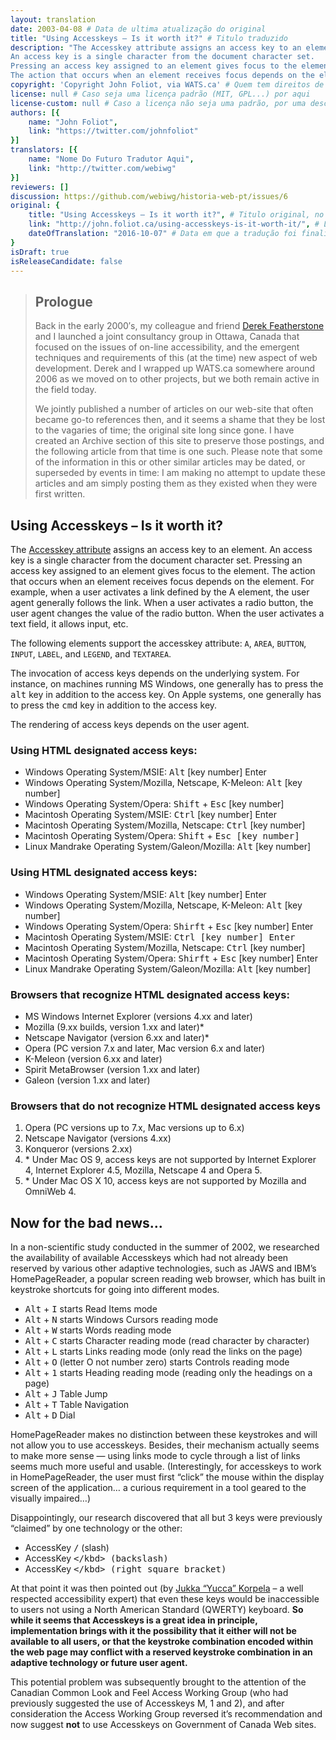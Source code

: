 ```yaml
---
layout: translation
date: 2003-04-08 # Data de ultima atualização do original
title: "Using Accesskeys – Is it worth it?" # Titulo traduzido
description: "The Accesskey attribute assigns an access key to an element.
An access key is a single character from the document character set.
Pressing an access key assigned to an element gives focus to the element.
The action that occurs when an element receives focus depends on the element. "
copyright: 'Copyright John Foliot, via WATS.ca' # Quem tem direitos de cópia
license: null # Caso seja uma licença padrão (MIT, GPL...) por aqui
license-custom: null # Caso a licença não seja uma padrão, por uma descrição curta dela aqui
authors: [{
    name: "John Foliot",
    link: "https://twitter.com/johnfoliot"
}]
translators: [{
    name: "Nome Do Futuro Tradutor Aqui",
    link: "http://twitter.com/webiwg"
}]
reviewers: []
discussion: https://github.com/webiwg/historia-web-pt/issues/6
original: {
    title: "Using Accesskeys – Is it worth it?", # Titulo original, no idioma origial
    link: "http://john.foliot.ca/using-accesskeys-is-it-worth-it/", # Link para documento original
    dateOfTranslation: "2016-10-07" # Data em que a tradução foi finalizada
}
isDraft: true
isReleaseCandidate: false
---
```


> Prologue
> --------
>
> Back in the early 2000′s,
> my colleague and friend [Derek Featherstone](http://simplyaccessible.com/)
> and I launched a joint consultancy group in Ottawa,
> Canada that focused on the issues of on-line accessibility,
> and the emergent techniques and requirements of this (at the time) new aspect of web development.
> Derek and I wrapped up WATS.ca somewhere around 2006 as we moved on to other projects,
> but we both remain active in the field today.
>
> We jointly published a number of articles on our web-site that often became go-to references then,
> and it seems a shame that they be lost to the vagaries of time;
> the original site long since gone.
> I have created an Archive section of this site to preserve those postings,
> and the following article from that time is one such.
> Please note that some of the information in this or other similar articles may be dated,
> or superseded by events in time:
> I am making no attempt to update these articles and am simply posting them as they existed when they were first written.


Using Accesskeys – Is it worth it?
----------------------------------


The [Accesskey attribute](http://www.w3.org/tr/html401/interact/forms.html#adef-accesskey) assigns an access key to an element.
An access key is a single character from the document character set.
Pressing an access key assigned to an element gives focus to the element.
The action that occurs when an element receives focus depends on the element.
For example, when a user activates a link defined by the A element, the user agent generally follows the link.
When a user activates a radio button, the user agent changes the value of the radio button.
When the user activates a text field, it allows input, etc.

The following elements support the accesskey attribute:
`A`, `AREA`, `BUTTON`, `INPUT`, `LABEL`, and `LEGEND`, and `TEXTAREA`.

The invocation of access keys depends on the underlying system.
For instance, on machines running MS Windows, one generally has to press the <kbd>alt</kbd> key in addition to the access key.
On Apple systems, one generally has to press the <kbd>cmd</kbd> key in addition to the access key.

The rendering of access keys depends on the user agent.

### Using HTML designated access keys:

-   Windows Operating System/MSIE: <kbd>Alt</kbd> \[key number\] Enter
-   Windows Operating System/Mozilla, Netscape, K-Meleon: <kbd>Alt</kbd> \[key number\]
-   Windows Operating System/Opera: <kbd>Shift</kbd> + <kbd>Esc</kbd> \[key number\]
-   Macintosh Operating System/MSIE: <kbd>Ctrl</kbd> \[key number\] Enter
-   Macintosh Operating System/Mozilla, Netscape: <kbd>Ctrl</kbd> \[key number\]
-   Macintosh Operating System/Opera: <kbd>Shift</kbd> + <kbd>Esc<kbd> \[key number\]
-   Linux Mandrake Operating System/Galeon/Mozilla: <kbd>Alt</kbd> \[key number\]

### Using HTML designated access keys:

-   Windows Operating System/MSIE: <kbd>Alt</kbd> \[key number\] Enter
-   Windows Operating System/Mozilla, Netscape, K-Meleon: <kbd>Alt</kbd> \[key number\]
-   Windows Operating System/Opera: <kbd>Shirft</kbd> + <kbd>Esc</kbd> \[key number\] Enter
-   Macintosh Operating System/MSIE: <kbd>Ctrl<kbd> \[key number\] Enter
-   Macintosh Operating System/Mozilla, Netscape: <kbd>Ctrl</kbd> \[key number\]
-   Macintosh Operating System/Opera: <kbd>Shirft</kbd> + <kbd>Esc</kbd> \[key number\] Enter
-   Linux Mandrake Operating System/Galeon/Mozilla: <kbd>Alt</kbd> \[key number\]

### Browsers that recognize HTML designated access keys:

-   MS Windows Internet Explorer (versions 4.xx and later)
-   Mozilla (9.xx builds, version 1.xx and later)\*
-   Netscape Navigator (version 6.xx and later)\*
-   Opera (PC version 7.x and later, Mac version 6.x and later)
-   K-Meleon (version 6.xx and later)
-   Spirit MetaBrowser (version 1.xx and later)
-   Galeon (version 1.xx and later)

### Browsers that do not recognize HTML designated access keys

1.  Opera (PC versions up to 7.x, Mac versions up to 6.x)
2.  Netscape Navigator (versions 4.xx)
3.  Konqueror (versions 2.xx)
4.  \* Under Mac OS 9, access keys are not supported by Internet Explorer 4,
    Internet Explorer 4.5, Mozilla, Netscape 4 and Opera 5.
5.  \* Under Mac OS X 10, access keys are not supported by Mozilla and
    OmniWeb 4.

Now for the bad news…
---------------------

In a non-scientific study conducted in the summer of 2002,
we researched the availability of available Accesskeys which had not already been reserved by various other adaptive technologies,
such as JAWS and IBM’s HomePageReader,
a popular screen reading web browser,
which has built in keystroke shortcuts for going into different modes.

-   <kbd>Alt</kbd> + <kbd>I</kbd> starts Read Items mode
-   <kbd>Alt</kbd> + <kbd>N</kbd> starts Windows Cursors reading mode
-   <kbd>Alt</kbd> + <kbd>W</kbd> starts Words reading mode
-   <kbd>Alt</kbd> + <kbd>C</kbd> starts Character reading mode (read character by character)
-   <kbd>Alt</kbd> + <kbd>L</kbd> starts Links reading mode (only read the links on the page)
-   <kbd>Alt</kbd> + <kbd>O</kbd> (letter O not number zero) starts Controls reading mode
-   <kbd>Alt</kbd> + <kbd>1</kbd> starts Heading reading mode (reading only the headings on a page)
-   <kbd>Alt</kbd> + <kbd>J</kbd> Table Jump
-   <kbd>Alt</kbd> + <kbd>T</kbd> Table Navigation
-   <kbd>Alt</kbd> + <kbd>D</kbd> Dial

HomePageReader makes no distinction between these keystrokes and will not allow you to use accesskeys.
Besides, their mechanism actually seems to make more sense —
using links mode to cycle through a list of links seems much more useful and usable.
(Interestingly, for accesskeys to work in HomePageReader,
the user must first “click” the mouse within the display screen of the application…
a curious requirement in a tool geared to the visually impaired…)

Disappointingly, our research discovered that all but 3 keys were previously “claimed” by one technology or the other:

-   AccessKey <kbd>/</kbd> (slash)
-   AccessKey <kbd>\</kbd> (backslash)
-   AccessKey <kbd>\</kbd> (right square bracket)

At that point it was then pointed out (by [Jukka “Yucca” Korpela](http://www.cs.tut.fi/~jkorpela/) –
a well respected accessibility expert) that even these keys would be inaccessible to users not using a North American Standard (QWERTY) keyboard.
**So while it seems that Accesskeys is a great idea in principle,
implementation brings with it the possibility that it either will not be available to all users,
or that the keystroke combination encoded within the web page may conflict with a reserved keystroke combination in an adaptive technology or future user agent.**

This potential problem was subsequently brought to the attention of the Canadian Common Look and Feel Access Working Group
(who had previously suggested the use of Accesskeys M, 1 and 2),
and after consideration the Access Working Group reversed it’s recommendation and now suggest **not** to use Accesskeys on Government of Canada Web sites.
